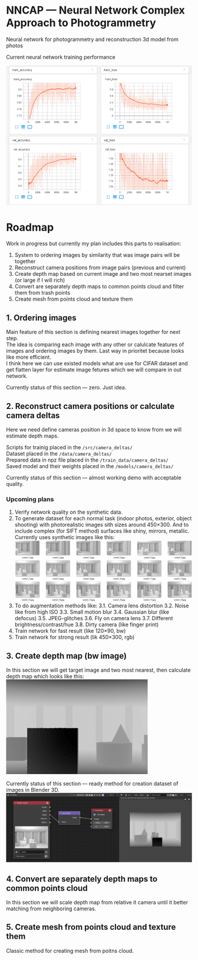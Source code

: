 # NNCAP — Neural Network Complex Approach to Photogrammetry 
Neural network for photogrammetry and reconstruction 3d model from photos

Current neural network training performance

![progress](/docs/train-results.png)

# Roadmap

Work in progress but currently my plan includes this parts to realisation:

1. System to ordering images by similarity that was image pairs will be together
2. Reconstruct camera positions from image pairs (previous and current)
3. Create depth map based on current image and two most nearset images (or large if I will rich)
4. Convert are separately depth maps to common points cloud and filter them from trash points
5. Create mesh from points cloud and texture them

## 1. Ordering images

Main feature of this section is defining nearest images together for next step.  
The idea is comparing each image with any other or calulcate features of images and ordering images by them. Last way in prioritet because looks like more efficient.  
I think here we can use existed models what are use for CIFAR dataset and get flatten layer for estimate image fetures which we will compare in out network.

Currently status of this section — zero. Just idea.

## 2. Reconstruct camera positions or calculate camera deltas

Here we need define cameras position in 3d space to know from we will estimate depth maps.

Scripts for trainig placed in the `/src/camera_deltas/`  
Dataset placed in the `/data/camera_deltas/`  
Prepared data in npz file placed in the `/train_data/camera_deltas/`  
Saved model and their weights placed in the `/models/camera_deltas/`  

Currently status of this section — almost working demo with acceptable quality.

### Upcoming plans

1. Verify network quality on the synthetic data.
2. To generate dataset for each normal task (indoor photos, exterior, object shooting) with photorealistic images sith sizes around 450×300. And to include complex (for SIFT method) surfaces like shiny, mirrors, metallic.
Currently uses synthetic images like this:
![synt images](/docs/camera_deltas__synt-images.png)
3. To do augmentation methods like:
3.1. Camera lens distortion
3.2. Noise like from high ISO
3.3. Small motion blur
3.4. Gaussian blur (like defocus)
3.5. JPEG-glitches
3.6. Fly on camera lens
3.7. Different brightness/contrast/hue
3.8. Dirty camera (like finger print)
4. Train network for fast result (like 120×90, bw)
5. Train network for strong result (lik 450×300, rgb)

## 3. Create depth map (bw image)

In this section we will get target image and two most nearest, then calculate depth map which looks like this:
![depth map example](/docs/depth_map__example.png)

Currently status of this section — ready method for creation dataset of images in Blender 3D.
![method for creation dataset with depth maps](/docs/depth_map__method.png)

## 4. Convert are separately depth maps to common points cloud

In this section we will scale depth map from relative it camera until it better matching from neighboring cameras.

## 5. Create mesh from points cloud and texture them

Classic method for creating mesh from poitns cloud.
